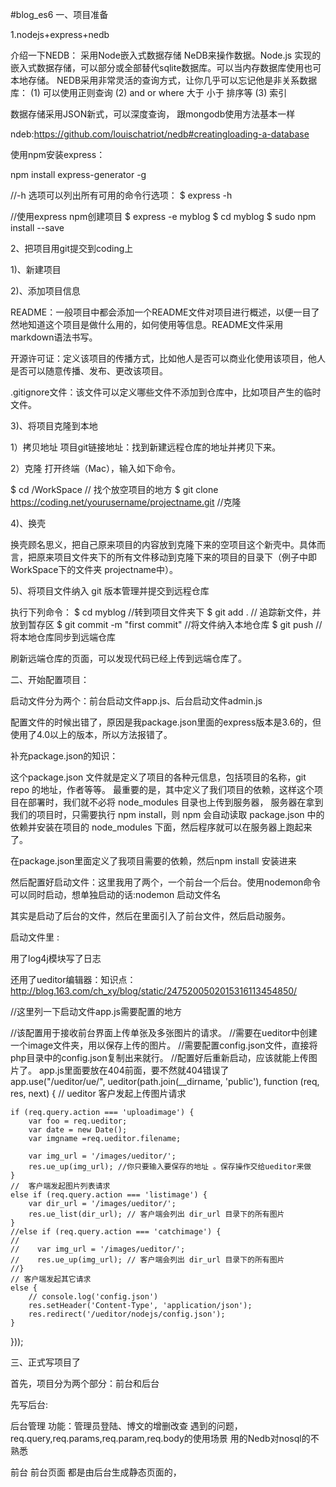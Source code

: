 #blog_es6
一、项目准备

1.nodejs+express+nedb

介绍一下NEDB： 采用Node嵌入式数据存储 NeDB来操作数据。Node.js 实现的嵌入式数据存储，可以部分或全部替代sqlite数据库。可以当内存数据库使用也可本地存储。 NEDB采用非常灵活的查询方式，让你几乎可以忘记他是非关系数据库： (1) 可以使用正则查询 (2) and or where 大于 小于 排序等 (3) 索引

数据存储采用JSON新式，可以深度查询， 跟mongodb使用方法基本一样

ndeb:https://github.com/louischatriot/nedb#creatingloading-a-database

使用npm安装express：

npm install express-generator -g

//-h 选项可以列出所有可用的命令行选项： $ express -h

//使用express npm创建项目 $ express -e myblog $ cd myblog $ sudo npm install --save

2、把项目用git提交到coding上

1)、新建项目

2)、添加项目信息

README：一般项目中都会添加一个README文件对项目进行概述，以便一目了然地知道这个项目是做什么用的，如何使用等信息。README文件采用markdown语法书写。

开源许可证：定义该项目的传播方式，比如他人是否可以商业化使用该项目，他人是否可以随意传播、发布、更改该项目。

.gitignore文件：该文件可以定义哪些文件不添加到仓库中，比如项目产生的临时文件。

3)、将项目克隆到本地

1）拷贝地址 项目git链接地址：找到新建远程仓库的地址并拷贝下来。

2）克隆 打开终端（Mac），输入如下命令。

$ cd /WorkSpace // 找个放空项目的地方 
$ git clone https://coding.net/yourusername/projectname.git //克隆

4)、换壳

换壳顾名思义，把自己原来项目的内容放到克隆下来的空项目这个新壳中。具体而言，把原来项目文件夹下的所有文件移动到克隆下来的项目的目录下（例子中即WorkSpace下的文件夹 projectname中）。

5)、将项目文件纳入 git 版本管理并提交到远程仓库

执行下列命令：
$ cd myblog  //转到项目文件夹下
$ git add .  // 追踪新文件，并放到暂存区
$ git commit -m "first commit" //将文件纳入本地仓库
$ git push  // 将本地仓库同步到远端仓库

刷新远端仓库的页面，可以发现代码已经上传到远端仓库了。

二、开始配置项目：

启动文件分为两个：前台启动文件app.js、后台启动文件admin.js

配置文件的时候出错了，原因是我package.json里面的express版本是3.6的，但使用了4.0以上的版本，所以方法报错了。

补充package.json的知识：

这个package.json 文件就是定义了项目的各种元信息，包括项目的名称，git repo 的地址，作者等等。 最重要的是，其中定义了我们项目的依赖，这样这个项目在部署时，我们就不必将 node_modules 目录也上传到服务器， 服务器在拿到我们的项目时，只需要执行 npm install，则 npm 会自动读取 package.json 中的依赖并安装在项目的 node_modules 下面，然后程序就可以在服务器上跑起来了。

在package.json里面定义了我项目需要的依赖，然后npm install 安装进来

然后配置好启动文件：这里我用了两个，一个前台一个后台。使用nodemon命令可以同时启动，想单独启动的话:nodemon 启动文件名

其实是启动了后台的文件，然后在里面引入了前台文件，然后启动服务。

启动文件里 :

用了log4j模块写了日志

还用了ueditor编辑器：知识点：http://blog.163.com/ch_xy/blog/static/2475200502015316113454850/

//这里列一下启动文件app.js需要配置的地方

//该配置用于接收前台界面上传单张及多张图片的请求。
//需要在ueditor中创建一个image文件夹，用以保存上传的图片。
//需要配置config.json文件，直接将php目录中的config.json复制出来就行。
//配置好后重新启动，应该就能上传图片了。
app.js里面要放在404前面，要不然就404错误了
app.use("/ueditor/ue/", ueditor(path.join(__dirname, 'public'), function (req, res, next) {
    // ueditor 客户发起上传图片请求

    if (req.query.action === 'uploadimage') {
        var foo = req.ueditor;
        var date = new Date();
        var imgname =req.ueditor.filename;

        var img_url = '/images/ueditor/';
        res.ue_up(img_url); //你只要输入要保存的地址 。保存操作交给ueditor来做
    }
    //  客户端发起图片列表请求
    else if (req.query.action === 'listimage') {
        var dir_url = '/images/ueditor/';
        res.ue_list(dir_url); // 客户端会列出 dir_url 目录下的所有图片
    }
    //else if (req.query.action === 'catchimage') {
    //
    //    var img_url = '/images/ueditor/';
    //    res.ue_up(img_url); // 客户端会列出 dir_url 目录下的所有图片
    //}
    // 客户端发起其它请求
    else {
        // console.log('config.json')
        res.setHeader('Content-Type', 'application/json');
        res.redirect('/ueditor/nodejs/config.json');
    }
}));

三、正式写项目了

首先，项目分为两个部分：前台和后台

先写后台:

后台管理 功能：管理员登陆、博文的增删改查 遇到的问题，req.query,req.params,req.param,req.body的使用场景 用的Nedb对nosql的不熟悉

前台 前台页面 都是由后台生成静态页面的，